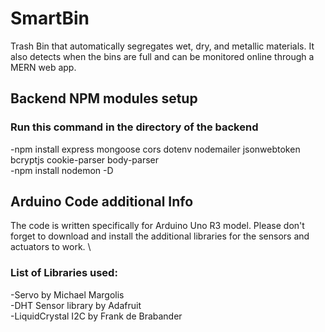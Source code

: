 # SmartBin

Trash Bin that automatically segregates wet, dry, and metallic materials. It also detects when the bins are full and can be monitored online through a MERN web app.

## Backend NPM modules setup
### Run this command in the directory of the backend
-npm install express  mongoose cors  dotenv nodemailer jsonwebtoken bcryptjs cookie-parser body-parser \
-npm install nodemon -D

## Arduino Code additional Info
The code is written specifically for Arduino Uno R3 model. Please don't forget to download and install the additional libraries for the sensors and actuators to work. \
### List of Libraries used:
-Servo by Michael Margolis \
-DHT Sensor library by Adafruit \
-LiquidCrystal I2C by Frank de Brabander